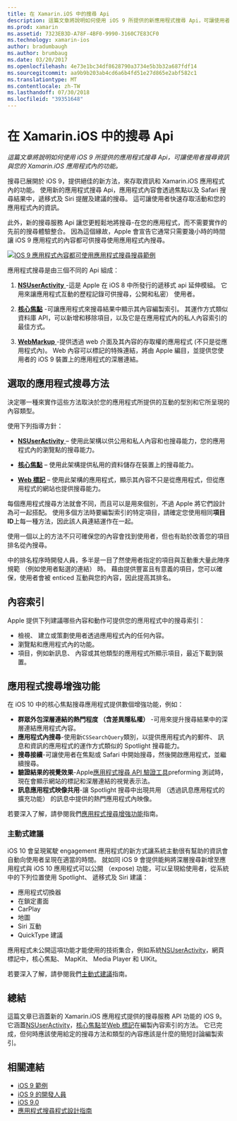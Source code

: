 ```yaml
---
title: 在 Xamarin.iOS 中的搜尋 Api
description: 這篇文章將說明如何使用 iOS 9 所提供的新應用程式搜尋 Api，可讓使用者搜尋資訊與您的 Xamarin.iOS 應用程式內的功能。
ms.prod: xamarin
ms.assetid: 7323EB3D-A78F-4BF0-9990-3160C7E83CF0
ms.technology: xamarin-ios
author: bradumbaugh
ms.author: brumbaug
ms.date: 03/20/2017
ms.openlocfilehash: 4e73e1bc34df8628790a3734e5b3b32a687fdf14
ms.sourcegitcommit: aa9b9b203ab4cd6a6b4fd51e27d865e2abf582c1
ms.translationtype: MT
ms.contentlocale: zh-TW
ms.lasthandoff: 07/30/2018
ms.locfileid: "39351648"
---
```

# <a name="search-apis-in-xamarinios"></a>在 Xamarin.iOS 中的搜尋 Api

_這篇文章將說明如何使用 iOS 9 所提供的應用程式搜尋 Api，可讓使用者搜尋資訊與您的 Xamarin.iOS 應用程式內的功能。_

搜尋已展開於 iOS 9，提供絕佳的新方法，來存取資訊和 Xamarin.iOS 應用程式內的功能。 使用新的應用程式搜尋 Api，應用程式內容會透過焦點以及 Safari 搜尋結果中，遞移式及 Siri 提醒及建議的搜尋。 這可讓使用者快速存取活動和您的應用程式內的資訊。

此外，新的搜尋服務 Api 讓您更輕鬆地將搜尋-在您的應用程式，而不需要實作的先前的搜尋體驗整合。 因為這個緣故，Apple 會宣告它通常只需要幾小時的時間讓 iOS 9 應用程式的內容都可供搜尋使用應用程式內搜尋。

[![](images/intro01.png "IOS 9 應用程式內容都可使用應用程式搜尋搜尋範例")](images/intro01.png#lightbox)

應用程式搜尋是由三個不同的 Api 組成：

1. [**NSUserActivity** ](nsuseractivity.md) -這是 Apple 在 iOS 8 中所發行的遞移式 api 延伸模組。 它用來讓應用程式互動的歷程記錄可供搜尋，公開和私密） 使用者。

2. [**核心焦點**](corespotlight.md) -可讓應用程式來搜尋結果中顯示其內容編製索引。 其運作方式類似資料庫 API，可以新增和移除項目，以及它是在應用程式內的私人內容索引的最佳方式。

3. [**WebMarkup** ](web-markup.md) -提供透過 web 介面及其內容的存取權的應用程式 (不只是從應用程式內)。 Web 內容可以標記的特殊連結，將由 Apple 編目，並提供您使用者的 iOS 9 裝置上的應用程式的深層連結。

## <a name="selecting-an-app-search-approach"></a>選取的應用程式搜尋方法

決定哪一種來實作這些方法取決於您的應用程式所提供的互動的型別和它所呈現的內容類型。

使用下列指導方針：

- [**NSUserActivity** ](nsuseractivity.md) – 使用此架構以供公用和私人內容和也搜尋能力，您的應用程式內的瀏覽點的搜尋能力。

- [**核心焦點**](corespotlight.md) – 使用此架構提供私用的資料儲存在裝置上的搜尋能力。

- [**Web 標記**](web-markup.md) – 使用此架構的應用程式，顯示其內容不只是從應用程式，但從應用程式的網站也提供搜尋能力。

每個應用程式搜尋方法就會不同，而且可以是用來個別，不過 Apple 將它們設計為可一起搭配。 使用多個方法時要編製索引的特定項目，請確定您使用相同**項目 ID**上每一種方法，因此該人員連結運作在一起。

使用一個以上的方法不只可確保您的內容會找到使用者，但也有助於改善您的項目排名從內搜尋。

中的排名程序時開發人員，多半是一目了然使用者指定的項目與互動重大量此陣序規範 （例如使用者點選的連結） 時。
藉由提供豐富且有意義的項目，您可以確保，使用者會被 enticed 互動與您的內容，因此提高其排名。

## <a name="what-content-to-index"></a>內容索引

Apple 提供下列建議哪些內容和動作可提供您的應用程式中的搜尋索引：

 - 檢視、 建立或策劃使用者透過應用程式內的任何內容。
 - 瀏覽點和應用程式內的功能。
 - 項目，例如新訊息、 內容或其他類型的應用程式所顯示項目，最近下載到裝置。

## <a name="app-search-enhancements"></a>應用程式搜尋增強功能

在 iOS 10 中的核心焦點搜尋應用程式提供數個增強功能，例如：

- **群眾外包深層連結的熱門程度 （含差異隱私權）** -可用來提升搜尋結果中的深層連結應用程式內容。
- **應用程式內搜尋**-使用新`CSSearchQuery`類別，以提供應用程式內的郵件、 訊息和資訊的應用程式的運作方式類似的 Spotlight 搜尋能力。
- **搜尋接續**-可讓使用者在焦點或 Safari 中開始搜尋，然後開啟應用程式，並繼續搜尋。
- **驗證結果的視覺效果**-Apple[應用程式搜尋 API 驗證工具](https://search.developer.apple.com/appsearch-validation-tool)preforming 測試時，現在會顯示網站的標記和深層連結的視覺表示法。
- **訊息應用程式映像共用**-讓 Spotlight 搜尋中出現共用 （透過訊息應用程式的擴充功能） 的訊息中提供的熱門應用程式內映像。

若要深入了解，請參閱我們[應用程式搜尋增強功能](~/ios/platform/search/app-search-enhancements.md)指南。

### <a name="proactive-suggestions"></a>主動式建議

iOS 10 會呈現駕駛 engagement 應用程式的新方式讓系統主動很有幫助的資訊會自動向使用者呈現在適當的時間。 就如同 iOS 9 會提供能夠將深層搜尋新增至應用程式與 iOS 10 應用程式可以公開 （expose) 功能，可以呈現給使用者，從系統中的下列位置使用 Spotlight、 遞移式及 Siri 建議：

- 應用程式切換器
- 在鎖定畫面
- CarPlay
- 地圖
- Siri 互動
- QuickType 建議 

應用程式未公開這項功能才能使用的技術集合，例如系統[NSUserActivity](https://developer.xamarin.com/api/type/Foundation.NSUserActivity/)，網頁標記中，核心焦點、 MapKit、 Media Player 和 UIKit。

若要深入了解，請參閱我們[主動式建議](~/ios/platform/search/proactive-suggestions.md)指南。

## <a name="summary"></a>總結

這篇文章已涵蓋新的 Xamarin.iOS 應用程式提供的搜尋服務 API 功能的 iOS 9。 它涵蓋[NSUserActivity](nsuseractivity.md)，[核心焦點](corespotlight.md)並[Web 標記](web-markup.md)在編製內容索引的方法。 它已完成，但何時應該使用給定的搜尋方法和類型的內容應該是什麼的簡短討論編製索引。



## <a name="related-links"></a>相關連結

- [iOS 9 範例](https://developer.xamarin.com/samples/ios/iOS9/)
- [iOS 9 的開發人員](https://developer.apple.com/ios/pre-release/)
- [iOS 9.0](https://developer.apple.com/library/prerelease/ios/releasenotes/General/WhatsNewIniOS/Articles/iOS9.html)
- [應用程式搜尋程式設計指南](https://developer.apple.com/library/prerelease/ios/documentation/General/Conceptual/AppSearch/index.html#//apple_ref/doc/uid/TP40016308)

